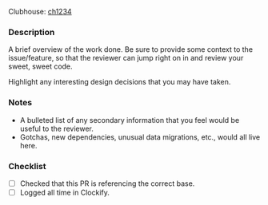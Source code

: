 Clubhouse: [ch1234](https://app.clubhouse.io/disco/story/1234/do-something)

### Description
A brief overview of the work done. Be sure to provide some context to the issue/feature, so that the reviewer can jump right on in and review your sweet, sweet code. 

Highlight any interesting design decisions that you may have taken.

### Notes
* A bulleted list of any secondary information that you feel would be useful to the reviewer.
* Gotchas, new dependencies, unusual data migrations, etc., would all live here.

### Checklist
- [ ] Checked that this PR is referencing the correct base.
- [ ] Logged all time in Clockify.
